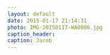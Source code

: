 ```yaml
---
layout: default
date: 2015-01-17 21:14:31
photo: IMG-20150117-WA0006.jpg
caption_header:  
caption: Jacob
---
```

